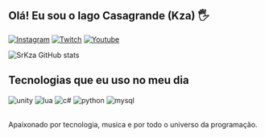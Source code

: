 ## Olá! Eu sou o Iago Casagrande (Kza) 🖐️



[![Instagram](https://img.shields.io/badge/Instagram-E4405F?style=for-the-badge&logo=instagram&logoColor=white)](https://instagram.com/srkza)
[![Twitch](https://img.shields.io/badge/Twitch-9146FF?style=for-the-badge&logo=twitch&logoColor=white)](https://twitch.tv/srkza)
[![Youtube](https://img.shields.io/badge/YouTube-FF0000?style=for-the-badge&logo=youtube&logoColor=white)](https://youtube.com/c/srkza)


![SrKza GitHub stats](https://github-readme-stats.vercel.app/api?username=srkza&show_icons=true&theme=dracula&count_private=true)

## Tecnologias que eu uso no meu dia

<div style="display: inline_block">
 <img align="center" alt="unity" src="https://img.shields.io/badge/Unity-100000?style=for-the-badge&logo=unity&logoColor=white" />  
  <img align="center" alt="lua" src="https://img.shields.io/badge/Lua-2C2D72?style=for-the-badge&logo=lua&logoColor=white" />         
  <img align="center" alt="c#" src="https://img.shields.io/badge/C%23-239120?style=for-the-badge&logo=c-sharp&logoColor=white" />
  <img align="center" alt="python" src="https://img.shields.io/badge/Python-3776AB?style=for-the-badge&logo=python&logoColor=white" />
 <img align="center" alt="mysql" src="https://img.shields.io/badge/MySQL-00000F?style=for-the-badge&logo=mysql&logoColor=white" />





</div><br/>

Apaixonado por tecnologia, musica e por todo o universo da programação.
